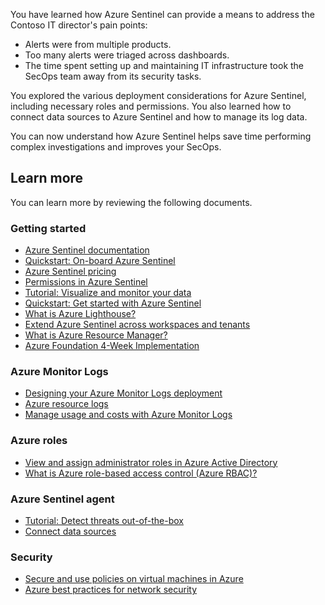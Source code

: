 You have learned how Azure Sentinel can provide a means to address the Contoso IT director's pain points:

- Alerts were from multiple products.
- Too many alerts were triaged across dashboards.
- The time spent setting up and maintaining IT infrastructure took the SecOps team away from its security tasks.

You explored the various deployment considerations for Azure Sentinel, including necessary roles and permissions. You also learned how to connect data sources to Azure Sentinel and how to manage its log data.

You can now understand how Azure Sentinel helps save time performing complex investigations and improves your SecOps.

## Learn more

You can learn more by reviewing the following documents.

### Getting started

- [Azure Sentinel documentation](https://docs.microsoft.com/azure/sentinel?azure-portal=true)
- [Quickstart: On-board Azure Sentinel](https://docs.microsoft.com//azure/sentinel/quickstart-onboard?azure-portal=true)
- [Azure Sentinel pricing](https://azure.microsoft.com/pricing/details/azure-sentinel?azure-portal=true)
- [Permissions in Azure Sentinel](https://docs.microsoft.com/azure/sentinel/roles?azure-portal=true)
- [Tutorial: Visualize and monitor your data](https://docs.microsoft.com/azure/sentinel/tutorial-monitor-your-data?azure-portal=true)
- [Quickstart: Get started with Azure Sentinel](https://docs.microsoft.com/azure/sentinel/quickstart-get-visibility?azure-portal=true)
- [What is Azure Lighthouse?](https://docs.microsoft.com/azure/lighthouse/overview?azure-portal=true)
- [Extend Azure Sentinel across workspaces and tenants](https://docs.microsoft.com/azure/sentinel/extend-sentinel-across-workspaces-tenants#cross-workspace-monitoring?azure-portal=true)
- [What is Azure Resource Manager?](https://docs.microsoft.com/azure/azure-resource-manager/management/overview?azure-portal=true)
- [Azure Foundation 4-Week Implementation](https://azuremarketplace.microsoft.com/marketplace/consulting-services/servent.servent-azure-foundation?azure-portal=true)

### Azure Monitor Logs

- [Designing your Azure Monitor Logs deployment](https://docs.microsoft.com/azure/azure-monitor/platform/design-logs-deployment?azure-portal=true)
- [Azure resource logs](https://docs.microsoft.com/azure/azure-monitor/platform/resource-logs#collect-to-log-analytics-workspace?azure-portal=true)
- [Manage usage and costs with Azure Monitor Logs](https://docs.microsoft.com/azure/azure-monitor/platform/manage-cost-storage?azure-portal=true)

### Azure roles

- [View and assign administrator roles in Azure Active Directory](https://docs.microsoft.com/azure/active-directory/users-groups-roles/directory-manage-roles-portal?azure-portal=true)
- [What is Azure role-based access control (Azure RBAC)?](https://docs.microsoft.com/azure/role-based-access-control/overview?azure-portal=true)

### Azure Sentinel agent

- [Tutorial: Detect threats out-of-the-box](https://docs.microsoft.com/azure/sentinel/tutorial-detect-threats-built-in?azure-portal=true)
- [Connect data sources](https://docs.microsoft.com/azure/sentinel/connect-data-sources?azure-portal=true)

### Security

- [Secure and use policies on virtual machines in Azure](https://docs.microsoft.com/azure/virtual-machines/security-policy?azure-portal=true)
- [Azure best practices for network security](https://docs.microsoft.com/azure/security/fundamentals/network-best-practices?azure-portal=true)

